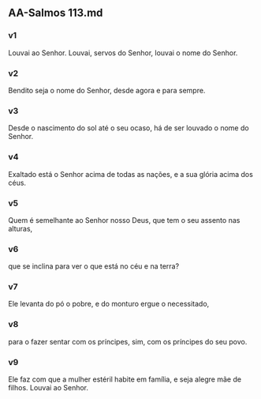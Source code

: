 ## AA-Salmos 113.md
### v1
 Louvai ao Senhor. Louvai, servos do Senhor, louvai o nome do Senhor.
### v2
 Bendito seja o nome do Senhor, desde agora e para sempre.
### v3
 Desde o nascimento do sol até o seu ocaso, há de ser louvado o nome do Senhor.
### v4
 Exaltado está o Senhor acima de todas as nações, e a sua glória acima dos céus.
### v5
 Quem é semelhante ao Senhor nosso Deus, que tem o seu assento nas alturas,
### v6
 que se inclina para ver o que está no céu e na terra?
### v7
 Ele levanta do pó o pobre, e do monturo ergue o necessitado,
### v8
 para o fazer sentar com os príncipes, sim, com os príncipes do seu povo.
### v9
 Ele faz com que a mulher estéril habite em família, e seja alegre mãe de filhos. Louvai ao Senhor.
